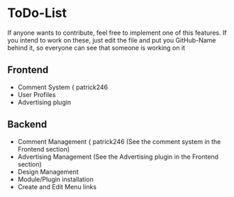 # ToDo-List
If anyone wants to contribute, feel free to implement one of this features. If you intend to work on these, just edit the file and put you GitHub-Name behind it, so everyone can see that someone is working on it

## Frontend
* Comment System 			{ patrick246
* User Profiles
* Advertising plugin


## Backend
* Comment Management 		{ patrick246 	(See the comment system in the Frontend section)
* Advertising Management 					(See the Advertising plugin in the Frontend section)
* Design Management
* Module/Plugin installation
* Create and Edit Menu links
